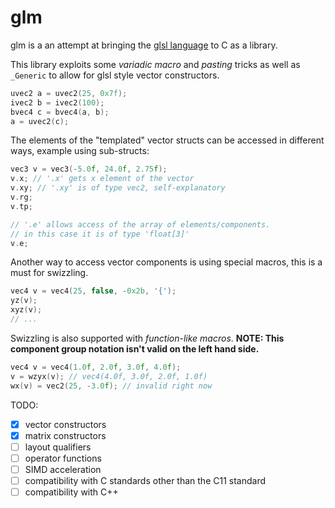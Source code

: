 
# glm
glm is a an attempt at bringing the [glsl language](https://www.khronos.org/registry/OpenGL/specs/gl/GLSLangSpec.4.50.pdf) to C as a library.


This library exploits some *variadic macro* and *pasting* tricks as well as `_Generic` to allow for glsl style vector constructors.

```c
uvec2 a = uvec2(25, 0x7f);
ivec2 b = ivec2(100);
bvec4 c = bvec4(a, b);
a = uvec2(c);
```

The elements of the "templated" vector structs can be accessed in different ways, example using sub-structs:

```c
vec3 v = vec3(-5.0f, 24.0f, 2.75f);
v.x; // '.x' gets x element of the vector
v.xy; // '.xy' is of type vec2, self-explanatory
v.rg;
v.tp;

// '.e' allows access of the array of elements/components.
// in this case it is of type 'float[3]'
v.e;
```

Another way to access vector  components is using special macros, this is a must for swizzling.

```c
vec4 v = vec4(25, false, -0x2b, '{');
yz(v);
xyz(v);
// ...
```

Swizzling is also supported with *function-like macros*.
**NOTE: This component group notation isn't valid on the left hand side.**
```c
vec4 v = vec4(1.0f, 2.0f, 3.0f, 4.0f);
v = wzyx(v); // vec4(4.0f, 3.0f, 2.0f, 1.0f)
wx(v) = vec2(25, -3.0f); // invalid right now
```

TODO:
* [X] vector constructors
* [X] matrix constructors
* [ ] layout qualifiers
* [ ] operator functions
* [ ] SIMD acceleration
* [ ] compatibility with C standards other than the C11 standard
* [ ] compatibility with C++

